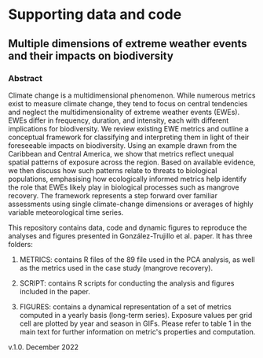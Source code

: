 # Supporting data and code
## Multiple dimensions of extreme weather events and their impacts on biodiversity

### Abstract
Climate change is a multidimensional phenomenon. While numerous metrics exist to measure climate change, they tend to focus on central tendencies and neglect the multidimensionality of extreme weather events (EWEs). EWEs differ in frequency, duration, and intensity, each with different implications for biodiversity. We review existing EWE metrics and outline a conceptual framework for classifying and interpreting them in light of their foreseeable impacts on biodiversity. Using an example drawn from the Caribbean and Central America, we show that metrics reflect unequal spatial patterns of exposure across the region. Based on available evidence, we then discuss how such patterns relate to threats to biological populations, emphasising how ecologically informed metrics help identify the role that EWEs likely play in biological processes such as mangrove recovery. The framework represents a step forward over familiar assessments using single climate-change dimensions or averages of highly variable meteorological time series.

This repository contains data, code and dynamic figures to reproduce the analyses and figures presented in González-Trujillo et al. paper. It has three folders: 

1. METRICS: contains R files of the 89 file used in the PCA analysis, as well as the metrics used in the case study (mangrove recovery).

2. SCRIPT: contains R scripts for conducting the analysis and figures included in the paper. 

3. FIGURES: contains a dynamical representation of a set of metrics computed in a yearly basis (long-term series). Exposure values per grid cell are plotted by year and season in GIFs. Please refer to table 1 in the main text for further information on metric's properties and computation.


v.1.0. December 2022

